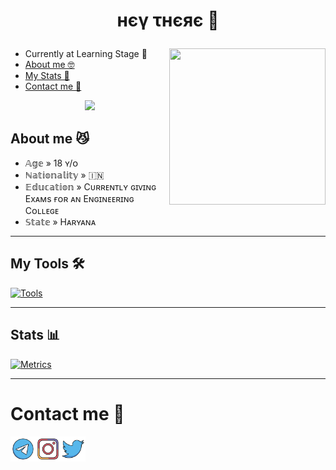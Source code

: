 <h1><p align='Middle'>нєγ τнєяє 👋</p></h1>

<a href="https://github.com/madboy482">
  <img align="right" src="https://i.imgflip.com/7glmq9.gif" height=250 width=250/>
</a>

- Currently at Learning Stage 🤠
- [About me 🤓](#about-me-)
- [My Stats 🤧](#stats-)
- [Contact me 🥱](#contact-me-)

<a href="https://github.com/madboy482">
  <p align="middle"><img src="https://komarev.com/ghpvc/?username=madboy482&label=My%20Profile%20Views&color=brightgreen&style=plastic" width=160>
  </p>
</a>
  
## About me 😼
- 𝔸𝕘𝕖 » 18 ʏ/ᴏ
- ℕ𝕒𝕥𝕚𝕠𝕟𝕒𝕝𝕚𝕥𝕪 » 🇮🇳
- 𝔼𝕕𝕦𝕔𝕒𝕥𝕚𝕠𝕟 » Cᴜʀʀᴇɴᴛʟʏ ɢɪᴠɪɴɢ Exᴀᴍs ғᴏʀ ᴀɴ Eɴɢɪɴᴇᴇʀɪɴɢ Cᴏʟʟᴇɢᴇ
- 𝕊𝕥𝕒𝕥𝕖 » Hᴀʀʏᴀɴᴀ

---

## My Tools 🛠️
[![Tools](https://skillicons.dev/icons?i=py,github,git,heroku,bash,arduino,redis,mongodb,postgres,mysql,firebase,atom,aws,azure,gitlab,visualstudio,vscode,powershell&perline=9)](https://github.com/madboy482)

---

## Stats 📊
[![Metrics](https://metrics.lecoq.io/madboy482?template=classic&isocalendar=1&languages=1&habits=1&followup=1&achievements=1&lines=1&base=header%2C%20activity%2C%20community%2C%20repositories%2C%20metadata&base.indepth=false&base.hireable=false&base.skip=false&isocalendar=false&isocalendar.duration=half-year&languages=false&languages.limit=8&languages.threshold=0%25&languages.other=false&languages.colors=github&languages.sections=most-used&languages.indepth=false&languages.analysis.timeout=15&languages.analysis.timeout.repositories=7.5&languages.categories=markup%2C%20programming&languages.recent.categories=markup%2C%20programming&languages.recent.load=300&languages.recent.days=14&lines=false&lines.sections=base&lines.repositories.limit=4&lines.history.limit=1&habits=false&habits.from=200&habits.days=14&habits.facts=true&habits.charts=false&habits.charts.type=classic&habits.trim=false&habits.languages.limit=8&habits.languages.threshold=0%25&followup=false&followup.sections=repositories&followup.indepth=false&followup.archived=true&achievements=false&achievements.threshold=C&achievements.secrets=true&achievements.display=detailed&achievements.limit=0&config.timezone=Asia%2FCalcutta)](https://github.com/madboy482)

---

# Contact me 🤝
<a href="https://telegram.dog/Invictus_MadBoi" class="padded"><img align="left" alt="madboy482" width="40px" src="./MadBoi/icon/telegram.svg" /></a>
<a href="https://instagram.com/phoenix_madboi" class="padded"><img align="left" alt="madboy482" width="40px" src="./MadBoi/icon/instagram.svg" /></a> 
<a href="https://twitter.com/madboy482" class="padded"><img align="left" alt="madboy482" width="40px" src="./MadBoi/icon/twitter.svg" /></a> 
</br>
